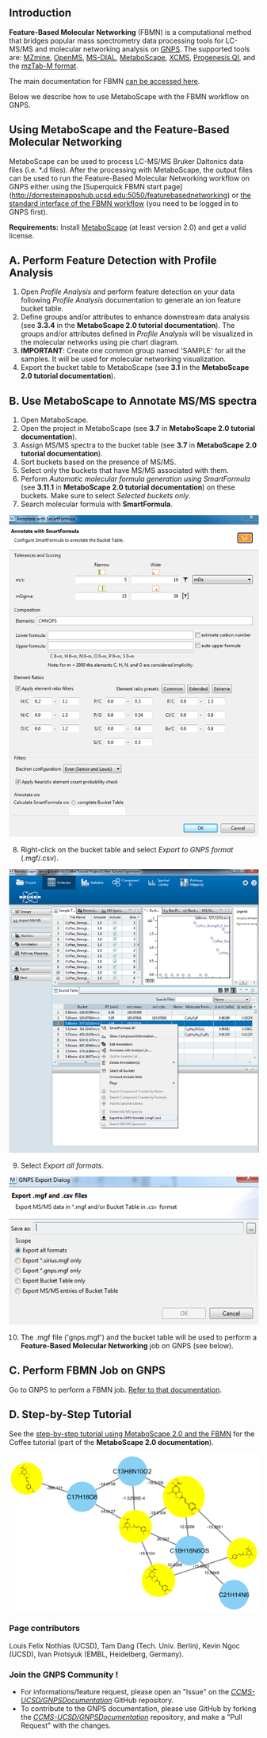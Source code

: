 ## Introduction

**Feature-Based Molecular Networking** (FBMN) is a computational method that bridges popular mass spectrometry data processing tools for LC-MS/MS and molecular networking analysis on [GNPS](http://gnps.ucsd.edu). The supported tools are: [MZmine](featurebasedmolecularnetworking-with-mzmine2.md), [OpenMS](featurebasedmolecularnetworking-with-openms.md), [MS-DIAL](featurebasedmolecularnetworking-with-ms-dial.md), [MetaboScape](featurebasedmolecularnetworking-with-metaboscape.md), [XCMS](featurebasedmolecularnetworking-with-xcms3.md), [Progenesis QI](featurebasedmolecularnetworking-with-progenesisQI.md), and the [mzTab-M format](featurebasedmolecularnetworking-with-mztab-m.md).

The main documentation for FBMN [can be accessed here](featurebasedmolecularnetworking.md).

Below we describe how to use MetaboScape with the FBMN workflow on GNPS.

## Using MetaboScape and the Feature-Based Molecular Networking

MetaboScape can be used to process LC-MS/MS Bruker Daltonics data files (i.e. *.d files). After the processing with MetaboScape, the output files can be used to run the Feature-Based Molecular Networking workflow on GNPS either using the [Superquick FBMN start page] (http://dorresteinappshub.ucsd.edu:5050/featurebasednetworking) or [the standard interface of the FBMN workflow](https://gnps.ucsd.edu/ProteoSAFe/index.jsp?params=%7B%22workflow%22:%22FEATURE-BASED-MOLECULAR-NETWORKING%22,%22library_on_server%22:%22d.speclibs;%22%7D) (you need to be logged in to GNPS first).

**Requirements:** 
Install [MetaboScape](https://www.bruker.com/products/mass-spectrometry-and-separations/ms-software/metaboscape/overview.html) (at least version 2.0) and get a valid license. 

## A. Perform Feature Detection with Profile Analysis
1. Open *Profile Analysis* and perform feature detection on your data following *Profile Analysis* documentation to generate an ion feature bucket table.
2. Define groups and/or attributes to enhance downstream data analysis (see **3.3.4** in the **MetaboScape 2.0 tutorial documentation**). The groups and/or attributes defined in *Profile Analysis* will be visualized in the molecular networks using pie chart diagram.
3. **IMPORTANT**: Create one common group named 'SAMPLE' for all the samples. It will be used for molecular networking visualization.
4. Export the bucket table to MetaboScape (see **3.1** in the **MetaboScape 2.0 tutorial documentation**).

## B. Use MetaboScape to Annotate MS/MS spectra
1. Open MetaboScape.
2. Open the project in MetaboScape (see **3.7** in **MetaboScape 2.0 tutorial documentation**).
3. Assign MS/MS spectra to the bucket table (see **3.7** in **MetaboScape 2.0 tutorial documentation**).
4. Sort buckets based on the presence of MS/MS.
5. Select only the buckets that have MS/MS associated with them.
6. Perform *Automatic molecular formula generation using SmartFormula* (see **3.11.1** in **MetaboScape 2.0 tutorial documentation**) on these buckets. Make sure to select *Selected buckets only*.
7. Search molecular formula with **SmartFormula**.

![img](img/metaboscapeexportforgnps/Metabo_2.PNG)

8. Right-click on the bucket table and select *Export to GNPS format* (.mgf/.csv).

![img](img/metaboscapeexportforgnps/Metabo_3.png)

9. Select *Export all formats*.

![img](img/metaboscapeexportforgnps/Metabo_4.PNG)

10. The .mgf file ('gnps.mgf') and the bucket table will be used to perform a **Feature-Based Molecular Networking** job on GNPS (see below). 

## C. Perform FBMN Job on GNPS
Go to GNPS to perform a FBMN job. [Refer to that documentation](featurebasedmolecularnetworking.md).

## D. Step-by-Step Tutorial
See the [step-by-step tutorial using MetaboScape 2.0 and the FBMN](tutorials/coffee-tutorial-metaboscape.md) for the Coffee tutorial (part of the **MetaboScape 2.0 documentation**).

![img](img/metaboscapeexportforgnps/Cyto13.PNG)

### Page contributors
Louis Felix Nothias (UCSD), Tam Dang (Tech. Univ. Berlin), Kevin Ngoc (UCSD), Ivan Protsyuk (EMBL, Heidelberg, Germany).

### Join the GNPS Community !

- For informations/feature request, please open an "Issue" on the [*CCMS-UCSD/GNPSDocumentation*]((https://github.com/CCMS-UCSD/GNPSDocumentation)) GitHub repository.
- To contribute to the GNPS documentation, please use GitHub by forking the [*CCMS-UCSD/GNPSDocumentation*]((https://github.com/CCMS-UCSD/GNPSDocumentation)) repository, and make a "Pull Request" with the changes.